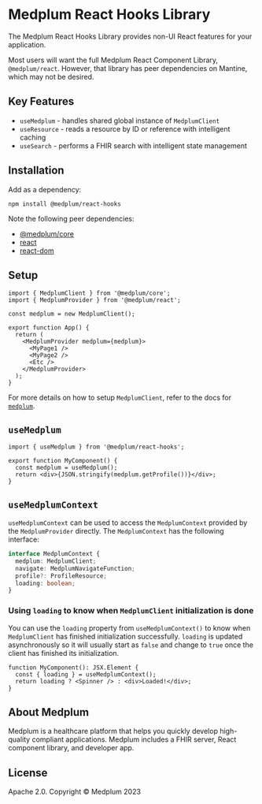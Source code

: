 # Medplum React Hooks Library

The Medplum React Hooks Library provides non-UI React features for your application.

Most users will want the full Medplum React Component Library, `@medplum/react`. However, that library has peer dependencies on Mantine, which may not be desired.

## Key Features

- `useMedplum` - handles shared global instance of `MedplumClient`
- `useResource` - reads a resource by ID or reference with intelligent caching
- `useSearch` - performs a FHIR search with intelligent state management

## Installation

Add as a dependency:

```
npm install @medplum/react-hooks
```

Note the following peer dependencies:

- [@medplum/core](https://www.npmjs.com/package/@medplum/core)
- [react](https://www.npmjs.com/package/react)
- [react-dom](https://www.npmjs.com/package/react-dom)

## Setup

```tsx
import { MedplumClient } from '@medplum/core';
import { MedplumProvider } from '@medplum/react';

const medplum = new MedplumClient();

export function App() {
  return (
    <MedplumProvider medplum={medplum}>
      <MyPage1 />
      <MyPage2 />
      <Etc />
    </MedplumProvider>
  );
}
```

For more details on how to setup `MedplumClient`, refer to the docs for [`medplum`](https://www.npmjs.com/package/medplum).

## `useMedplum`

```tsx
import { useMedplum } from '@medplum/react-hooks';

export function MyComponent() {
  const medplum = useMedplum();
  return <div>{JSON.stringify(medplum.getProfile())}</div>;
}
```

## `useMedplumContext`

`useMedplumContext` can be used to access the `MedplumContext` provided by the `MedplumProvider` directly. The `MedplumContext` has the following interface:

```ts
interface MedplumContext {
  medplum: MedplumClient;
  navigate: MedplumNavigateFunction;
  profile?: ProfileResource;
  loading: boolean;
}
```

### Using `loading` to know when `MedplumClient` initialization is done

You can use the `loading` property from `useMedplumContext()` to know when `MedplumClient` has finished initialization successfully. `loading` is updated asynchronously so it will usually start as `false` and change to `true` once the client has finished its initialization.

```tsx
function MyComponent(): JSX.Element {
  const { loading } = useMedplumContext();
  return loading ? <Spinner /> : <div>Loaded!</div>;
}
```

## About Medplum

Medplum is a healthcare platform that helps you quickly develop high-quality compliant applications. Medplum includes a FHIR server, React component library, and developer app.

## License

Apache 2.0. Copyright &copy; Medplum 2023
